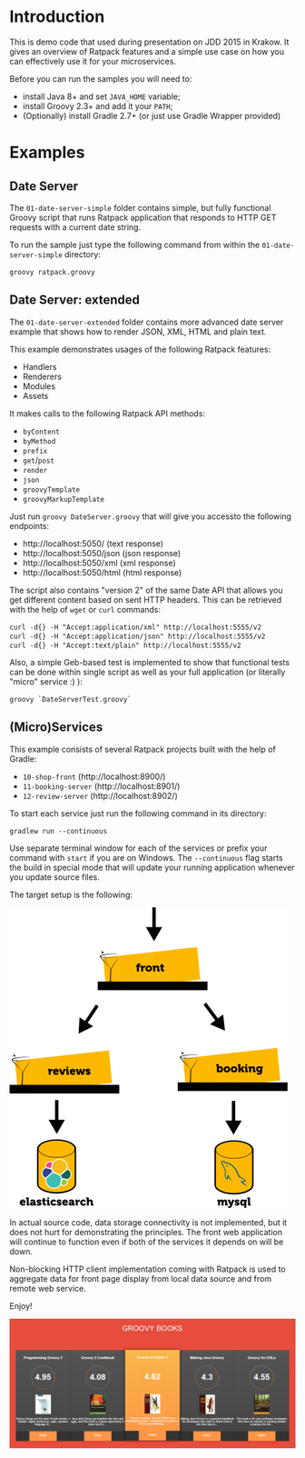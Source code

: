 
# Introduction

This is demo code that used during presentation on JDD 2015 in Krakow. 
It gives an overview of Ratpack features and a simple use case on how 
you can effectively use it for your microservices.

Before you can run the samples you will need to:

- install Java 8+ and set `JAVA_HOME` variable;
- install Groovy 2.3+ and add it your `PATH`;
- (Optionally) install Gradle 2.7+ (or just use Gradle Wrapper provided)

# Examples

## Date Server

The `01-date-server-simple` folder contains simple, but fully functional Groovy script that 
runs Ratpack application that responds to HTTP GET requests with a current date string.

To run the sample just type the following command from within the `01-date-server-simple` directory:

    groovy ratpack.groovy

## Date Server: extended

The `01-date-server-extended` folder contains more advanced date server example that shows how to render JSON, XML, HTML and plain text.

This example demonstrates usages of the following Ratpack features:

- Handlers
- Renderers
- Modules
- Assets

It makes calls to the following Ratpack API methods:

- `byContent`
- `byMethod`
- `prefix`
- `get`/`post`
- `render`
- `json`
- `groovyTemplate` 
- `groovyMarkupTemplate` 

Just run `groovy DateServer.groovy` that will give you accessto the following endpoints:

- http://localhost:5050/ (text response)
- http://localhost:5050/json (json response)
- http://localhost:5050/xml (xml response)
- http://localhost:5050/html (html response)

The script also contains "version 2" of the same Date API that allows you get different content based on sent HTTP headers. This can be retrieved with the help of `wget` or `curl` commands:

    curl -d{} -H "Accept:application/xml" http://localhost:5555/v2
    curl -d{} -H "Accept:application/json" http://localhost:5555/v2
    curl -d{} -H "Accept:text/plain" http://localhost:5555/v2

Also, a simple Geb-based test is implemented to show that functional tests can be done within single script as well as your full application (or literally "micro" service :) ):

    groovy `DateServerTest.groovy`

## (Micro)Services

This example consists of several Ratpack projects built with the help of Gradle:

- `10-shop-front` (http://localhost:8900/)
- `11-booking-server` (http://localhost:8901/)
- `12-review-server` (http://localhost:8902/)

To start each service just run the following command in its directory:

    gradlew run --continuous

Use separate terminal window for each of the services or prefix your command with `start` if you are on Windows. 
The `--continuous` flag starts the build in special mode that will update your running application whenever you update source files.

The target setup is the following:

![Setup](https://raw.githubusercontent.com/aestasit/talks2015-jdd-ratpack-the-core-for-your-microservices-setup/master/DEMO_ARCHITECTURE.png)

In actual source code, data storage connectivity is not implemented, but it does not hurt for demonstrating the principles. 
The front web application will continue to function even if both of the services it depends on will be down. 

Non-blocking HTTP client implementation coming with Ratpack is used to aggregate data for front page display from local data source and from remote web service.

Enjoy!

![Front page](https://raw.githubusercontent.com/aestasit/talks2015-jdd-ratpack-the-core-for-your-microservices-setup/master/SHOP_FRONT.png)


 

